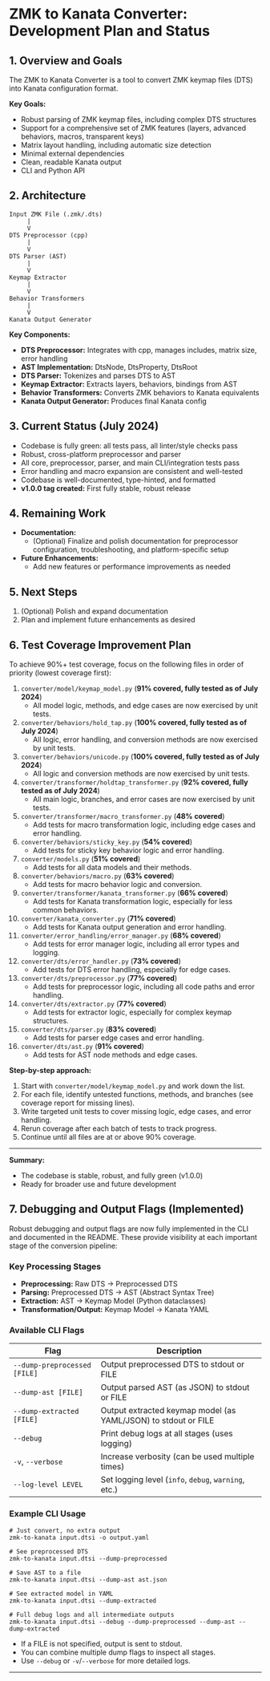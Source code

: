 # ZMK to Kanata Converter: Development Plan and Status

## 1. Overview and Goals

The ZMK to Kanata Converter is a tool to convert ZMK keymap files (DTS) into Kanata configuration format.

**Key Goals:**
- Robust parsing of ZMK keymap files, including complex DTS structures
- Support for a comprehensive set of ZMK features (layers, advanced behaviors, macros, transparent keys)
- Matrix layout handling, including automatic size detection
- Minimal external dependencies
- Clean, readable Kanata output
- CLI and Python API

## 2. Architecture

```
Input ZMK File (.zmk/.dts)
     |
     V
DTS Preprocessor (cpp)
     |
     V
DTS Parser (AST)
     |
     V
Keymap Extractor
     |
     V
Behavior Transformers
     |
     V
Kanata Output Generator
```

**Key Components:**
- **DTS Preprocessor:** Integrates with cpp, manages includes, matrix size, error handling
- **AST Implementation:** DtsNode, DtsProperty, DtsRoot
- **DTS Parser:** Tokenizes and parses DTS to AST
- **Keymap Extractor:** Extracts layers, behaviors, bindings from AST
- **Behavior Transformers:** Converts ZMK behaviors to Kanata equivalents
- **Kanata Output Generator:** Produces final Kanata config

## 3. Current Status (July 2024)

- Codebase is fully green: all tests pass, all linter/style checks pass
- Robust, cross-platform preprocessor and parser
- All core, preprocessor, parser, and main CLI/integration tests pass
- Error handling and macro expansion are consistent and well-tested
- Codebase is well-documented, type-hinted, and formatted
- **v1.0.0 tag created:** First fully stable, robust release

## 4. Remaining Work

- **Documentation:**
    - (Optional) Finalize and polish documentation for preprocessor configuration, troubleshooting, and platform-specific setup
- **Future Enhancements:**
    - Add new features or performance improvements as needed

## 5. Next Steps

1. (Optional) Polish and expand documentation
2. Plan and implement future enhancements as desired

## 6. Test Coverage Improvement Plan

To achieve 90%+ test coverage, focus on the following files in order of priority (lowest coverage first):

1. `converter/model/keymap_model.py` (**91% covered, fully tested as of July 2024**)
   - All model logic, methods, and edge cases are now exercised by unit tests.
2. `converter/behaviors/hold_tap.py` (**100% covered, fully tested as of July 2024**)
   - All logic, error handling, and conversion methods are now exercised by unit tests.
3. `converter/behaviors/unicode.py` (**100% covered, fully tested as of July 2024**)
   - All logic and conversion methods are now exercised by unit tests.
4. `converter/transformer/holdtap_transformer.py` (**92% covered, fully tested as of July 2024**)
   - All main logic, branches, and error cases are now exercised by unit tests.
5. `converter/transformer/macro_transformer.py` (**48% covered**)
   - Add tests for macro transformation logic, including edge cases and error handling.
6. `converter/behaviors/sticky_key.py` (**54% covered**)
   - Add tests for sticky key behavior logic and error handling.
7. `converter/models.py` (**51% covered**)
   - Add tests for all data models and their methods.
8. `converter/behaviors/macro.py` (**63% covered**)
   - Add tests for macro behavior logic and conversion.
9. `converter/transformer/kanata_transformer.py` (**66% covered**)
   - Add tests for Kanata transformation logic, especially for less common behaviors.
10. `converter/kanata_converter.py` (**71% covered**)
    - Add tests for Kanata output generation and error handling.
11. `converter/error_handling/error_manager.py` (**68% covered**)
    - Add tests for error manager logic, including all error types and logging.
12. `converter/dts/error_handler.py` (**73% covered**)
    - Add tests for DTS error handling, especially for edge cases.
13. `converter/dts/preprocessor.py` (**77% covered**)
    - Add tests for preprocessor logic, including all code paths and error handling.
14. `converter/dts/extractor.py` (**77% covered**)
    - Add tests for extractor logic, especially for complex keymap structures.
15. `converter/dts/parser.py` (**83% covered**)
    - Add tests for parser edge cases and error handling.
16. `converter/dts/ast.py` (**91% covered**)
    - Add tests for AST node methods and edge cases.

**Step-by-step approach:**
1. Start with `converter/model/keymap_model.py` and work down the list.
2. For each file, identify untested functions, methods, and branches (see coverage report for missing lines).
3. Write targeted unit tests to cover missing logic, edge cases, and error handling.
4. Rerun coverage after each batch of tests to track progress.
5. Continue until all files are at or above 90% coverage.

---

**Summary:**
- The codebase is stable, robust, and fully green (v1.0.0)
- Ready for broader use and future development

## 7. Debugging and Output Flags (Implemented)

Robust debugging and output flags are now fully implemented in the CLI and documented in the README. These provide visibility at each important stage of the conversion pipeline:

### Key Processing Stages
- **Preprocessing:** Raw DTS → Preprocessed DTS
- **Parsing:** Preprocessed DTS → AST (Abstract Syntax Tree)
- **Extraction:** AST → Keymap Model (Python dataclasses)
- **Transformation/Output:** Keymap Model → Kanata YAML

### Available CLI Flags
| Flag                        | Description                                                      |
|-----------------------------|------------------------------------------------------------------|
| `--dump-preprocessed [FILE]`| Output preprocessed DTS to stdout or FILE                         |
| `--dump-ast [FILE]`         | Output parsed AST (as JSON) to stdout or FILE                     |
| `--dump-extracted [FILE]`   | Output extracted keymap model (as YAML/JSON) to stdout or FILE    |
| `--debug`                   | Print debug logs at all stages (uses logging)                    |
| `-v`, `--verbose`           | Increase verbosity (can be used multiple times)                   |
| `--log-level LEVEL`         | Set logging level (`info`, `debug`, `warning`, etc.)              |

### Example CLI Usage
```
# Just convert, no extra output
zmk-to-kanata input.dtsi -o output.yaml

# See preprocessed DTS
zmk-to-kanata input.dtsi --dump-preprocessed

# Save AST to a file
zmk-to-kanata input.dtsi --dump-ast ast.json

# See extracted model in YAML
zmk-to-kanata input.dtsi --dump-extracted

# Full debug logs and all intermediate outputs
zmk-to-kanata input.dtsi --debug --dump-preprocessed --dump-ast --dump-extracted
```

- If a FILE is not specified, output is sent to stdout.
- You can combine multiple dump flags to inspect all stages.
- Use `--debug` or `-v`/`--verbose` for more detailed logs.

---